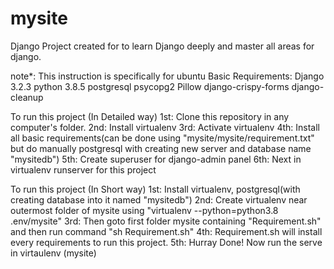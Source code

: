 # mysite
Django Project created for to learn Django deeply and master all areas for django.

note*: This instruction is specifically for ubuntu
Basic Requirements:
Django 3.2.3
python 3.8.5
postgresql
psycopg2
Pillow
django-crispy-forms
django-cleanup

To run this project (In Detailed way)
1st: Clone this repository in any computer's folder.
2nd: Install virtualenv
3rd: Activate virtualenv
4th: Install all basic requirements(can be done using "mysite/mysite/requirement.txt" but do manually postgresql with creating new server and database name "mysitedb")
5th: Create superuser for django-admin panel
6th: Next in virtualenv runserver for this project 

To run this project (In Short way)
1st: Install virtualenv, postgresql(with creating database into it named "mysitedb")
2nd: Create virtualenv near outermost folder of mysite using "virtualenv --python=python3.8 .env/mysite"
3rd: Then goto first folder mysite containing "Requirement.sh" and then run command "sh Requirement.sh"
4th: Requirement.sh will install every requirements to run this project.
5th: Hurray Done! Now run the serve in virtaulenv (mysite)

